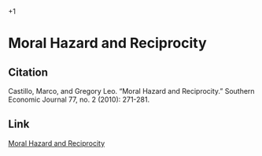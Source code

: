 +1

# Moral Hazard and Reciprocity

## Citation 

Castillo, Marco, and Gregory Leo. “Moral Hazard and Reciprocity.” Southern Economic Journal 77, no. 2 (2010): 271-281.


## Link 

[Moral Hazard and Reciprocity](<https://onlinelibrary.wiley.com/doi/pdf/10.4284/sej.2010.77.2.271>)
